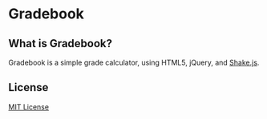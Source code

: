 Gradebook
=========

## What is Gradebook?

Gradebook is a simple grade calculator, using HTML5, jQuery, and [Shake.js](https://github.com/alexgibson/shake.js/).

## License
[MIT License](LICENSE)
